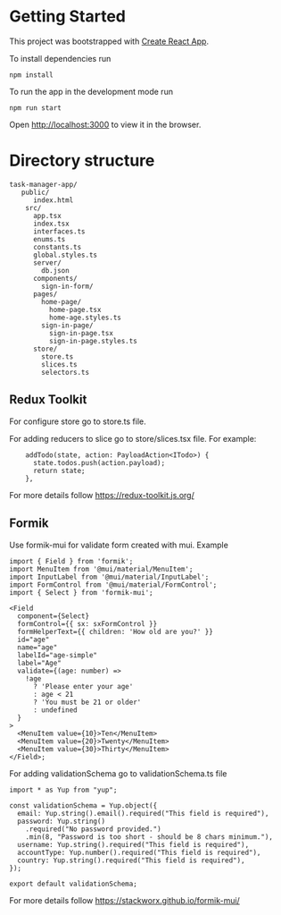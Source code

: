 # Getting Started

This project was bootstrapped with [Create React App](https://github.com/facebook/create-react-app).

To install dependencies run

```
npm install
```

To run the app in the development mode run 
```
npm run start
```

Open [http://localhost:3000](http://localhost:3000) to view it in the browser.

# Directory structure

```
task-manager-app/
   public/
      index.html
    src/
      app.tsx
      index.tsx
      interfaces.ts
      enums.ts
      constants.ts
      global.styles.ts
      server/
        db.json
      components/
        sign-in-form/
      pages/
        home-page/
          home-page.tsx
          home-age.styles.ts
        sign-in-page/
          sign-in-page.tsx
          sign-in-page.styles.ts
      store/
        store.ts
        slices.ts
        selectors.ts
```

## Redux Toolkit

For configure store go to store.ts file.

For adding reducers to slice go to store/slices.tsx file. For example:

```
    addTodo(state, action: PayloadAction<ITodo>) {
      state.todos.push(action.payload);
      return state;
    },
```

For more details follow https://redux-toolkit.js.org/

## Formik

Use formik-mui for validate form created with mui.
Example

```
import { Field } from 'formik';
import MenuItem from '@mui/material/MenuItem';
import InputLabel from '@mui/material/InputLabel';
import FormControl from '@mui/material/FormControl';
import { Select } from 'formik-mui';

<Field
  component={Select}
  formControl={{ sx: sxFormControl }}
  formHelperText={{ children: 'How old are you?' }}
  id="age"
  name="age"
  labelId="age-simple"
  label="Age"
  validate={(age: number) =>
    !age
      ? 'Please enter your age'
      : age < 21
      ? 'You must be 21 or older'
      : undefined
  }
>
  <MenuItem value={10}>Ten</MenuItem>
  <MenuItem value={20}>Twenty</MenuItem>
  <MenuItem value={30}>Thirty</MenuItem>
</Field>;
```

For adding validationSchema go to validationSchema.ts file

```
import * as Yup from "yup";

const validationSchema = Yup.object({
  email: Yup.string().email().required("This field is required"),
  password: Yup.string()
    .required("No password provided.")
    .min(8, "Password is too short - should be 8 chars minimum."),
  username: Yup.string().required("This field is required"),
  accountType: Yup.number().required("This field is required"),
  country: Yup.string().required("This field is required"),
});

export default validationSchema;
```

For more details follow https://stackworx.github.io/formik-mui/
